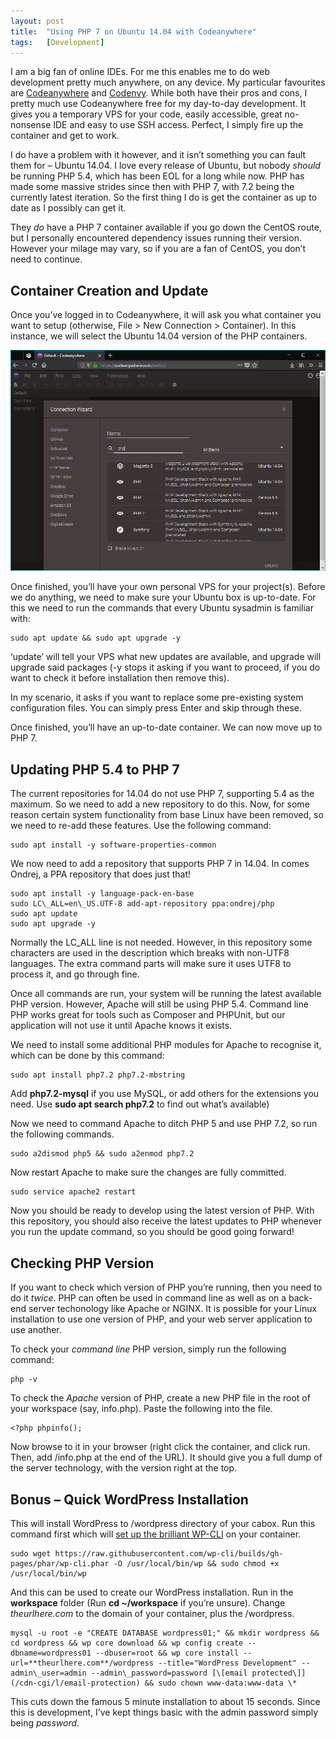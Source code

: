 ```yaml
---
layout: post
title:  "Using PHP 7 on Ubuntu 14.04 with Codeanywhere"
tags:   [Development]
---
```


I am a big fan of online IDEs. For me this enables me to do web development pretty much anywhere, on any device. My particular favourites are [Codeanywhere](https://codeanywhere.com/) and [Codenvy](http://codenvy.io/). While both have their pros and cons, I pretty much use Codeanywhere free for my day-to-day development. It gives you a temporary VPS for your code, easily accessible, great no-nonsense IDE and easy to use SSH access. Perfect, I simply fire up the container and get to work.

I do have a problem with it however, and it isn’t something you can fault them for – Ubuntu 14.04. I love every release of Ubuntu, but nobody _should_ be running PHP 5.4, which has been EOL for a long while now. PHP has made some massive strides since then with PHP 7, with 7.2 being the currently latest iteration. So the first thing I do is get the container as up to date as I possibly can get it.

They _do_ have a PHP 7 container available if you go down the CentOS route, but I personally encountered dependency issues running their version. However your milage may vary, so if you are a fan of CentOS, you don’t need to continue.

## Container Creation and Update
Once you’ve logged in to Codeanywhere, it will ask you what container you want to setup (otherwise, File > New Connection > Container). In this instance, we will select the Ubuntu 14.04 version of the PHP containers.

![Screenshot of Codeanywhere container screen showing PHP options](/assets/img/20180415-Capture.png)

Once finished, you’ll have your own personal VPS for your project(s). Before we do anything, we need to make sure your Ubuntu box is up-to-date. For this we need to run the commands that every Ubuntu sysadmin is familiar with:

```
sudo apt update && sudo apt upgrade -y
```

‘update’ will tell your VPS what new updates are available, and upgrade will upgrade said packages (-y stops it asking if you want to proceed, if you do want to check it before installation then remove this).

In my scenario, it asks if you want to replace some pre-existing system configuration files. You can simply press Enter and skip through these.

Once finished, you’ll have an up-to-date container. We can now move up to PHP 7.

## Updating PHP 5.4 to PHP 7
The current repositories for 14.04 do not use PHP 7, supporting 5.4 as the maximum. So we need to add a new repository to do this. Now, for some reason certain system functionality from base Linux have been removed, so we need to re-add these features. Use the following command:

```
sudo apt install -y software-properties-common
```

We now need to add a repository that supports PHP 7 in 14.04. In comes Ondrej, a PPA repository that does just that!

```
sudo apt install -y language-pack-en-base
sudo LC\_ALL=en\_US.UTF-8 add-apt-repository ppa:ondrej/php
sudo apt update
sudo apt upgrade -y
```

Normally the LC\_ALL line is not needed. However, in this repository some characters are used in the description which breaks with non-UTF8 languages. The extra command parts will make sure it uses UTF8 to process it, and go through fine.

Once all commands are run, your system will be running the latest available PHP version. However, Apache will still be using PHP 5.4. Command line PHP works great for tools such as Composer and PHPUnit, but our application will not use it until Apache knows it exists.

We need to install some additional PHP modules for Apache to recognise it, which can be done by this command:

```
sudo apt install php7.2 php7.2-mbstring
```

Add **php7.2-mysql** if you use MySQL, or add others for the extensions you need. Use **sudo apt search php7.2** to find out what’s available)

Now we need to command Apache to ditch PHP 5 and use PHP 7.2, so run the following commands.

```
sudo a2dismod php5 && sudo a2enmod php7.2
```

Now restart Apache to make sure the changes are fully committed.

```
sudo service apache2 restart
```

Now you should be ready to develop using the latest version of PHP. With this repository, you should also receive the latest updates to PHP whenever you run the update command, so you should be good going forward!

## Checking PHP Version
If you want to check which version of PHP you’re running, then you need to do it _twice_. PHP can often be used in command line as well as on a back-end server techonology like Apache or NGINX. It is possible for your Linux installation to use one version of PHP, and your web server application to use another.

To check your _command line_ PHP version, simply run the following command:

```
php -v
```

To check the _Apache_ version of PHP, create a new PHP file in the root of your workspace (say, info.php). Paste the following into the file.

```
<?php phpinfo();
```

Now browse to it in your browser (right click the container, and click run. Then, add /info.php at the end of the URL). It should give you a full dump of the server technology, with the version right at the top.

## Bonus – Quick WordPress Installation
This will install WordPress to /wordpress directory of your cabox. Run this command first which will [set up the brilliant WP-CLI](https://wp-cli.org/) on your container.

```
sudo wget https://raw.githubusercontent.com/wp-cli/builds/gh-pages/phar/wp-cli.phar -O /usr/local/bin/wp && sudo chmod +x /usr/local/bin/wp
```

And this can be used to create our WordPress installation. Run in the **workspace** folder (Run **cd ~/workspace** if you’re unsure). Change _theurlhere.com_ to the domain of your container, plus the /wordpress.

```
mysql -u root -e "CREATE DATABASE wordpress01;" && mkdir wordpress && cd wordpress && wp core download && wp config create --dbname=wordpress01 --dbuser=root && wp core install --url=**theurlhere.com**/wordpress --title="WordPress Development" --admin\_user=admin --admin\_password=password [\[email protected\]](/cdn-cgi/l/email-protection) && sudo chown www-data:www-data \*
```

This cuts down the famous 5 minute installation to about 15 seconds. Since this is development, I’ve kept things basic with the admin password simply being _password_.